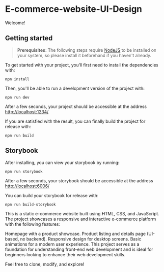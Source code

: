 # E-commerce-website-UI-Design

Welcome!

## Getting started

> **Prerequisites:**
> The following steps require [NodeJS](https://nodejs.org/en/) to be installed on your system, so please
> install it beforehand if you haven't already.

To get started with your project, you'll first need to install the dependencies with:

```
npm install
```

Then, you'll be able to run a development version of the project with:

```
npm run dev
```

After a few seconds, your project should be accessible at the address
[http://localhost:1234/](http://localhost:1234/)


If you are satisfied with the result, you can finally build the project for release with:

```
npm run build
```

## Storybook

After installing, you can view your storybook by running:

```
npm run storybook
```

After a few seconds, your storybook should be accessible at the address
[http://localhost:6006/](http://localhost:6006/)

You can build your storybook for release with:

```
npm run build-storybook
```

This is a static e-commerce website built using HTML, CSS, and JavaScript. The project showcases a responsive and interactive e-commerce platform with the following features:

Homepage with a product showcase. Product listing and details page (UI-based, no backend). Responsive design for desktop screens. Basic animations for a modern user experience. This project serves as a foundation for understanding front-end web development and is ideal for beginners looking to enhance their web development skills.

Feel free to clone, modify, and explore!
